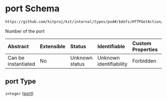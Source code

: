 # port Schema

```txt
https://github.com/kitproj/kit/internal/types/pod#/$defs/HTTPGetAction/properties/port
```

Number of the port

| Abstract            | Extensible | Status         | Identifiable            | Custom Properties | Additional Properties | Access Restrictions | Defined In                                                            |
| :------------------ | :--------- | :------------- | :---------------------- | :---------------- | :-------------------- | :------------------ | :-------------------------------------------------------------------- |
| Can be instantiated | No         | Unknown status | Unknown identifiability | Forbidden         | Allowed               | none                | [pod.schema.json\*](../../out/pod.schema.json "open original schema") |

## port Type

`integer` ([port](pod-defs-httpgetaction-properties-port.md))
